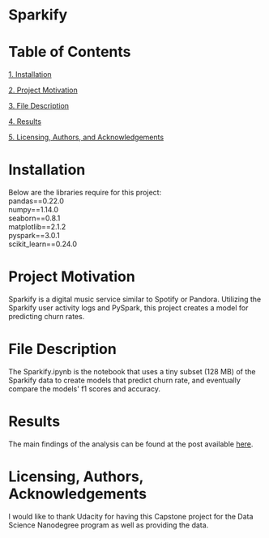 # Sparkify

# Table of Contents

[1. Installation](#Installation)

[2. Project Motivation](#Project-Motivation)

[3. File Description](#File-Description)

[4. Results](#Results)

[5. Licensing, Authors, and Acknowledgements](#Licensing,-Authors,-and-Acknowledgements)

# Installation
Below are the libraries require for this project:   
pandas==0.22.0  
numpy==1.14.0  
seaborn==0.8.1  
matplotlib==2.1.2   
pyspark==3.0.1  
scikit_learn==0.24.0  

# Project Motivation
Sparkify is a digital music service similar to Spotify or Pandora. Utilizing the Sparkify user activity logs and PySpark, this project creates a model for predicting churn rates.

# File Description
The Sparkify.ipynb is the notebook that uses a tiny subset (128 MB) of the Sparkify data to create models that predict churn rate, and eventually compare the models' f1 scores and accuracy. 

# Results
The main findings of the analysis can be found at the post available [here](https://medium.com/@chao_macau/predicting-churn-rate-of-digital-music-service-28556b7d62e4).

# Licensing, Authors, Acknowledgements
I would like to thank Udacity for having this Capstone project for the Data Science Nanodegree program as well as providing the data.
